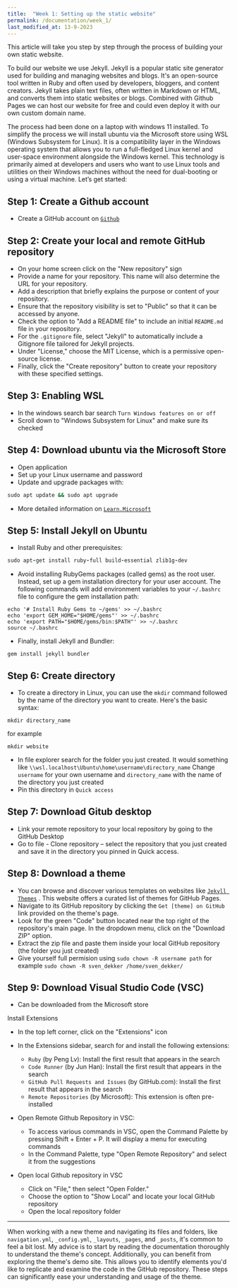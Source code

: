 ```yaml
---
title:  "Week 1: Setting up the static website"
permalink: /documentation/week_1/
last_modified_at: 13-9-2023
---
```


This article will take you step by step through the process of building your own static website. 

To build our website we use Jekyll. Jekyll is a popular static site generator used for building and managing websites and blogs. It's an open-source tool written in Ruby and often used by developers, bloggers, and content creators. Jekyll takes plain text files, often written in Markdown or HTML, and converts them into static websites or blogs. Combined with Github Pages we can host our website for free and could even deploy it with our own custom domain name.

The process had been done on a laptop with windows 11 installed. To simplify the process we will install ubuntu via the Microsoft store using WSL (Windows Subsystem for Linux). It is a compatibility layer in the Windows operating system that allows you to run a full-fledged Linux kernel and user-space environment alongside the Windows kernel. This technology is primarily aimed at developers and users who want to use Linux tools and utilities on their Windows machines without the need for dual-booting or using a virtual machine.
Let’s get started: 

## Step 1: Create a Github account

- Create a GitHub account on [`Github`](https://github.com/signup) 

## Step 2: Create your local and remote GitHub repository

- On your home screen click on the "New repository" sign 
- Provide a name for your repository. This name will also determine the URL for your repository.
- Add a description that briefly explains the purpose or content of your repository.
- Ensure that the repository visibility is set to "Public" so that it can be accessed by anyone.
- Check the option to "Add a README file" to include an initial `README.md` file in your repository.
- For the `.gitignore` file, select "Jekyll" to automatically include a Gitignore file tailored for Jekyll projects.
- Under "License," choose the MIT License, which is a permissive open-source license.
- Finally, click the "Create repository" button to create your repository with these specified settings.

## Step 3: Enabling WSL

- In the windows search bar search `Turn Windows features on or off`
- Scroll down to "Windows Subsystem for Linux" and make sure its checked

## Step 4: Download ubuntu via the Microsoft Store 

- Open application
- Set up your Linux username and password
- Update and upgrade packages with:

```ruby
sudo apt update && sudo apt upgrade
```

- More detailed information on [`Learn.Microsoft`](https://learn.microsoft.com/nl-nl/windows/wsl/setup/environment) 

## Step 5: Install Jekyll on Ubuntu

- Install Ruby and other prerequisites:

```ruby
sudo apt-get install ruby-full build-essential zlib1g-dev
```

- Avoid installing RubyGems packages (called gems) as the root user. Instead, set up a gem installation directory for your user account. The following commands will add environment variables to your `~/.bashrc` file to configure the gem installation path:

```
echo '# Install Ruby Gems to ~/gems' >> ~/.bashrc
echo 'export GEM_HOME="$HOME/gems"' >> ~/.bashrc
echo 'export PATH="$HOME/gems/bin:$PATH"' >> ~/.bashrc
source ~/.bashrc
```

- Finally, install Jekyll and Bundler: 

```
gem install jekyll bundler
```

## Step 6: Create directory 

- To create a directory in Linux, you can use the `mkdir` command followed by the name of the directory you want to create. Here's the basic syntax: 

```
mkdir directory_name
```

for example 

```
mkdir website
```

- In file explorer search for the folder you just created. It would something like `\\wsl.localhost\Ubuntu\home\username\directory_name` Change `username` for your own username and `directory_name` with the name of the directory you just created
- Pin this directory in `Quick access`

## Step 7: Download Gitub desktop

- Link your remote repository to your local repository by going to the GitHub Desktop
- Go to file - Clone repository – select the repository that you just created and save it in the directory you pinned in Quick access.

## Step 8: Download a theme

- You can browse and discover various templates on websites like [`Jekyll Themes`](https://jekyllthemes.io/github-pages-themes) . This website offers a curated list of themes for GitHub Pages. 
- Navigate to its GitHub repository by clicking the `Get [theme] on GitHub` link provided on the theme's page.
- Look for the green "Code" button located near the top right of the repository's main page. In the dropdown menu, click on the "Download ZIP" option.
- Extract the zip file and paste them inside your local GitHub repository (the folder you just created)
- Give yourself full permision using `sudo chown -R username path` for example `sudo chown -R sven_dekker /home/sven_dekker/`

## Step 9: Download Visual Studio Code (VSC)
- Can be downloaded from the Microsoft store

Install Extensions

- In the top left corner, click on the "Extensions" icon
* In the Extensions sidebar, search for and install the following extensions:
  * `Ruby` (by Peng Lv): Install the first result that appears in the search
  * `Code Runner` (by Jun Han): Install the first result that appears in the search
  * `GitHub Pull Requests and Issues` (by GitHub.com): Install the first result that appears in the search
  * `Remote Repositories` (by Microsoft): This extension is often pre-installed

* Open Remote Github Repository in VSC:
  * To access various commands in VSC, open the Command Palette by pressing Shift + Enter + P. It will display a menu for executing commands
  * In the Command Palette, type "Open Remote Repository" and select it from the suggestions
* Open local Github repository in VSC
  * Click on "File," then select "Open Folder."
  * Choose the option to "Show Local" and locate your local GitHub repository
  * Open the local repository folder

---
When working with a new theme and navigating its files and folders, like `navigation.yml`, `_config.yml`, `_layouts`, `_pages`, and `_posts`, it's common to feel a bit lost. My advice is to start by reading the documentation thoroughly to understand the theme's concept. Additionally, you can benefit from exploring the theme's demo site. This allows you to identify elements you'd like to replicate and examine the code in the GitHub repository. These steps can significantly ease your understanding and usage of the theme.
